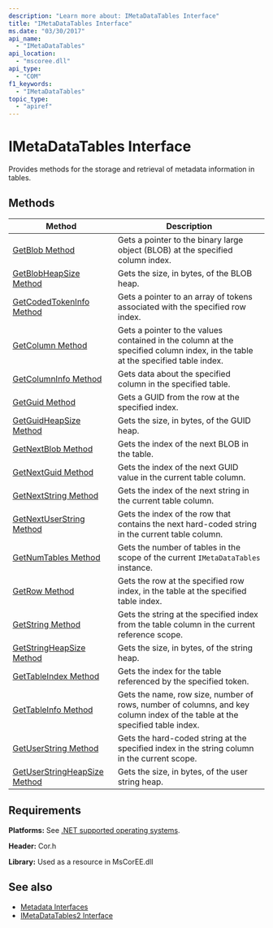 ```yaml
---
description: "Learn more about: IMetaDataTables Interface"
title: "IMetaDataTables Interface"
ms.date: "03/30/2017"
api_name:
  - "IMetaDataTables"
api_location:
  - "mscoree.dll"
api_type:
  - "COM"
f1_keywords:
  - "IMetaDataTables"
topic_type:
  - "apiref"
---
```

# IMetaDataTables Interface

Provides methods for the storage and retrieval of metadata information in tables.

## Methods

|Method|Description|
|------------|-----------------|
|[GetBlob Method](imetadatatables-getblob-method.md)|Gets a pointer to the binary large object (BLOB) at the specified column index.|
|[GetBlobHeapSize Method](imetadatatables-getblobheapsize-method.md)|Gets the size, in bytes, of the BLOB heap.|
|[GetCodedTokenInfo Method](imetadatatables-getcodedtokeninfo-method.md)|Gets a pointer to an array of tokens associated with the specified row index.|
|[GetColumn Method](imetadatatables-getcolumn-method.md)|Gets a pointer to the values contained in the column at the specified column index, in the table at the specified table index.|
|[GetColumnInfo Method](imetadatatables-getcolumninfo-method.md)|Gets data about the specified column in the specified table.|
|[GetGuid Method](imetadatatables-getguid-method.md)|Gets a GUID from the row at the specified index.|
|[GetGuidHeapSize Method](imetadatatables-getguidheapsize-method.md)|Gets the size, in bytes, of the GUID heap.|
|[GetNextBlob Method](imetadatatables-getnextblob-method.md)|Gets the index of the next BLOB in the table.|
|[GetNextGuid Method](imetadatatables-getnextguid-method.md)|Gets the index of the next GUID value in the current table column.|
|[GetNextString Method](imetadatatables-getnextstring-method.md)|Gets the index of the next string in the current table column.|
|[GetNextUserString Method](imetadatatables-getnextuserstring-method.md)|Gets the index of the row that contains the next hard-coded string in the current table column.|
|[GetNumTables Method](imetadatatables-getnumtables-method.md)|Gets the number of tables in the scope of the current `IMetaDataTables` instance.|
|[GetRow Method](imetadatatables-getrow-method.md)|Gets the row at the specified row index, in the table at the specified table index.|
|[GetString Method](imetadatatables-getstring-method.md)|Gets the string at the specified index from the table column in the current reference scope.|
|[GetStringHeapSize Method](imetadatatables-getstringheapsize-method.md)|Gets the size, in bytes, of the string heap.|
|[GetTableIndex Method](imetadatatables-gettableindex-method.md)|Gets the index for the table referenced by the specified token.|
|[GetTableInfo Method](imetadatatables-gettableinfo-method.md)|Gets the name, row size, number of rows, number of columns, and key column index of the table at the specified table index.|
|[GetUserString Method](imetadatatables-getuserstring-method.md)|Gets the hard-coded string at the specified index in the string column in the current scope.|
|[GetUserStringHeapSize Method](imetadatatables-getuserstringheapsize-method.md)|Gets the size, in bytes, of the user string heap.|

## Requirements

 **Platforms:** See [.NET supported operating systems](https://github.com/dotnet/core/blob/main/os-lifecycle-policy.md).

 **Header:** Cor.h

 **Library:** Used as a resource in MsCorEE.dll

## See also

- [Metadata Interfaces](metadata-interfaces.md)
- [IMetaDataTables2 Interface](imetadatatables2-interface.md)
